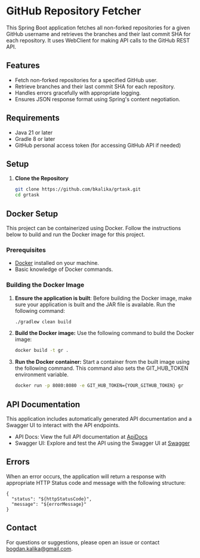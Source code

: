 # GitHub Repository Fetcher

This Spring Boot application fetches all non-forked repositories for a given GitHub username and retrieves the branches and their last commit SHA for each repository. It uses WebClient for making API calls to the GitHub REST API.

## Features

- Fetch non-forked repositories for a specified GitHub user.
- Retrieve branches and their last commit SHA for each repository.
- Handles errors gracefully with appropriate logging.
- Ensures JSON response format using Spring's content negotiation.

## Requirements

- Java 21 or later
- Gradle 8 or later
- GitHub personal access token (for accessing GitHub API if needed)

## Setup

1. **Clone the Repository**

   ```bash
   git clone https://github.com/bkalika/grtask.git
   cd grtask

## Docker Setup

This project can be containerized using Docker. Follow the instructions below to build and run the Docker image for this project.

### Prerequisites

- [Docker](https://docs.docker.com/get-docker/) installed on your machine.
- Basic knowledge of Docker commands.

### Building the Docker Image

1. **Ensure the application is built**: Before building the Docker image, make sure your application is built and the JAR file is available. Run the following command:

   ```bash
   ./gradlew clean build

2. **Build the Docker image:** Use the following command to build the Docker image:

   ```bash
   docker build -t gr .

3. **Run the Docker container:** Start a container from the built image using the following command. This command also sets the GIT_HUB_TOKEN environment variable.

   ```bash
   docker run -p 8080:8080 -e GIT_HUB_TOKEN={YOUR_GITHUB_TOKEN} gr

## API Documentation
This application includes automatically generated API documentation and a Swagger UI to interact with the API endpoints.
- API Docs: View the full API documentation at [ApiDocs](http://localhost:8080/api-docs)
- Swagger UI: Explore and test the API using the Swagger UI at [Swagger](http://localhost:8080/swagger-ui/index.html)

## Errors

When an error occurs, the application will return a response with appropriate HTTP Status code and message with the following structure:

```
{
  "status": "${httpStatusCode}",
  "message": "${errorMessage}"
}
```

## Contact
For questions or suggestions, please open an issue or contact [bogdan.kalika@gmail.com](mailto:bogdan.kalika@gmail.com).
